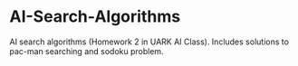 # AI-Search-Algorithms
AI search algorithms (Homework 2 in UARK AI Class). Includes solutions to pac-man searching and sodoku problem.
